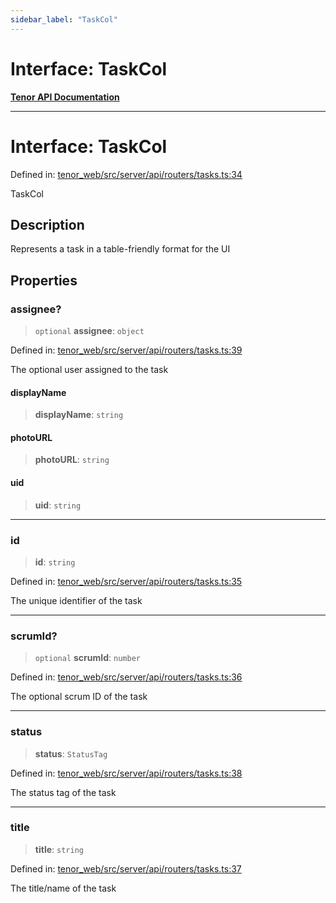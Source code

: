 ```yaml
---
sidebar_label: "TaskCol"
---
```


# Interface: TaskCol

[**Tenor API Documentation**](../../README.md)

***

# Interface: TaskCol

Defined in: [tenor\_web/src/server/api/routers/tasks.ts:34](https://github.com/Apantli/Tenor/blob/13fa9fcda7db4a7cf51b72ac1fe195cb0c47631e/tenor_web/src/server/api/routers/tasks.ts#L34)

TaskCol

## Description

Represents a task in a table-friendly format for the UI

## Properties

### assignee?

> `optional` **assignee**: `object`

Defined in: [tenor\_web/src/server/api/routers/tasks.ts:39](https://github.com/Apantli/Tenor/blob/13fa9fcda7db4a7cf51b72ac1fe195cb0c47631e/tenor_web/src/server/api/routers/tasks.ts#L39)

The optional user assigned to the task

#### displayName

> **displayName**: `string`

#### photoURL

> **photoURL**: `string`

#### uid

> **uid**: `string`

***

### id

> **id**: `string`

Defined in: [tenor\_web/src/server/api/routers/tasks.ts:35](https://github.com/Apantli/Tenor/blob/13fa9fcda7db4a7cf51b72ac1fe195cb0c47631e/tenor_web/src/server/api/routers/tasks.ts#L35)

The unique identifier of the task

***

### scrumId?

> `optional` **scrumId**: `number`

Defined in: [tenor\_web/src/server/api/routers/tasks.ts:36](https://github.com/Apantli/Tenor/blob/13fa9fcda7db4a7cf51b72ac1fe195cb0c47631e/tenor_web/src/server/api/routers/tasks.ts#L36)

The optional scrum ID of the task

***

### status

> **status**: `StatusTag`

Defined in: [tenor\_web/src/server/api/routers/tasks.ts:38](https://github.com/Apantli/Tenor/blob/13fa9fcda7db4a7cf51b72ac1fe195cb0c47631e/tenor_web/src/server/api/routers/tasks.ts#L38)

The status tag of the task

***

### title

> **title**: `string`

Defined in: [tenor\_web/src/server/api/routers/tasks.ts:37](https://github.com/Apantli/Tenor/blob/13fa9fcda7db4a7cf51b72ac1fe195cb0c47631e/tenor_web/src/server/api/routers/tasks.ts#L37)

The title/name of the task
